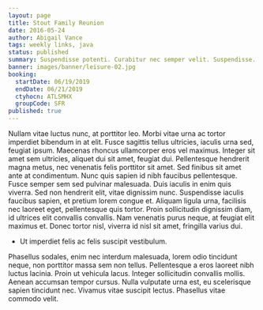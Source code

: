 ```yaml
---
layout: page
title: Stout Family Reunion
date: 2016-05-24
author: Abigail Vance
tags: weekly links, java
status: published
summary: Suspendisse potenti. Curabitur nec semper velit. Suspendisse.
banner: images/banner/leisure-02.jpg
booking:
  startDate: 06/19/2019
  endDate: 06/21/2019
  ctyhocn: ATLSMHX
  groupCode: SFR
published: true
---
```

Nullam vitae luctus nunc, at porttitor leo. Morbi vitae urna ac tortor imperdiet bibendum in at elit. Fusce sagittis tellus ultricies, iaculis urna sed, feugiat ipsum. Maecenas rhoncus ullamcorper eros vel maximus. Integer sit amet sem ultricies, aliquet dui sit amet, feugiat dui. Pellentesque hendrerit magna metus, nec venenatis felis porttitor sit amet. Sed finibus sit amet ante at condimentum. Nunc quis sapien id nibh faucibus pellentesque. Fusce semper sem sed pulvinar malesuada. Duis iaculis in enim quis viverra. Sed non hendrerit elit, vitae dignissim nunc. Suspendisse iaculis faucibus sapien, et pretium lorem congue et. Aliquam ligula urna, facilisis nec laoreet eget, pellentesque quis tortor. Proin sollicitudin dignissim diam, id ultrices elit convallis convallis. Nam venenatis purus neque, at feugiat elit maximus et. Donec tortor nisl, viverra id nisl sit amet, fringilla varius dui.

* Ut imperdiet felis ac felis suscipit vestibulum.

Phasellus sodales, enim nec interdum malesuada, lorem odio tincidunt neque, non porttitor massa sem non tellus. Pellentesque a eros laoreet nibh luctus lacinia. Proin ut vehicula lacus. Integer sollicitudin convallis mollis. Aenean accumsan tempor cursus. Nulla vulputate urna est, eu scelerisque sapien tincidunt nec. Vivamus vitae suscipit lectus. Phasellus vitae commodo velit.
